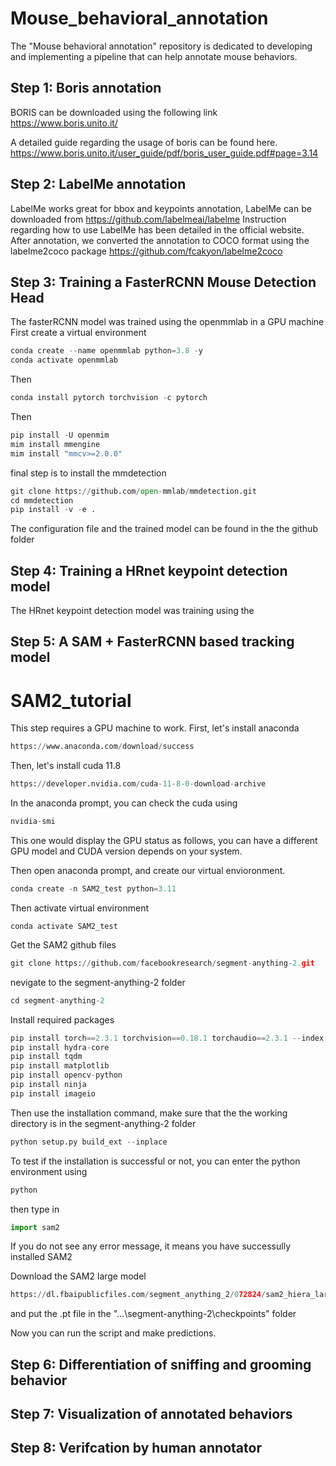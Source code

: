 # Mouse_behavioral_annotation
The "Mouse behavioral annotation" repository is dedicated to developing and implementing a pipeline that can help annotate mouse behaviors.

## Step 1: Boris annotation
BORIS can be downloaded using the following link
https://www.boris.unito.it/

A detailed guide regarding the usage of boris can be found here. 
https://www.boris.unito.it/user_guide/pdf/boris_user_guide.pdf#page=3.14

## Step 2: LabelMe annotation
LabelMe works great for bbox and keypoints annotation, 
LabelMe can be downloaded from https://github.com/labelmeai/labelme
Instruction regarding how to use LabelMe has been detailed in the official website.
After annotation, we converted the annotation to COCO format using the labelme2coco package
https://github.com/fcakyon/labelme2coco


## Step 3: Training a FasterRCNN Mouse Detection Head
The fasterRCNN model was trained using the openmmlab in a GPU machine
First create a virtual environment
```python
conda create --name openmmlab python=3.8 -y
conda activate openmmlab
```
Then 
```python
conda install pytorch torchvision -c pytorch
```
Then 
```python
pip install -U openmim
mim install mmengine
mim install "mmcv>=2.0.0"
```
final step is to install the mmdetection
```python
git clone https://github.com/open-mmlab/mmdetection.git
cd mmdetection
pip install -v -e .
```
The configuration file and the trained model can be found in the the github folder






## Step 4: Training a HRnet keypoint detection model
The HRnet keypoint detection model was training using the 

## Step 5: A SAM + FasterRCNN based tracking model
# SAM2_tutorial
This step requires a GPU machine to work.
First, let's install anaconda
```python
https://www.anaconda.com/download/success
```
Then, let's install cuda 11.8
```python
https://developer.nvidia.com/cuda-11-8-0-download-archive
```
In the anaconda prompt, you can check the cuda using
```python
nvidia-smi
```
This one would display the GPU status as follows, you can have a different GPU model and CUDA version depends on your system.

Then open anaconda prompt, and create our virtual envioronment. 
```python
conda create -n SAM2_test python=3.11
```
Then activate virtual environment
```
conda activate SAM2_test
```
Get the SAM2 github files

```python
git clone https://github.com/facebookresearch/segment-anything-2.git
```
nevigate to the segment-anything-2 folder
```python
cd segment-anything-2
```
Install required packages
``` python
pip install torch==2.3.1 torchvision==0.18.1 torchaudio==2.3.1 --index-url https://download.pytorch.org/whl/cu118
pip install hydra-core
pip install tqdm
pip install matplotlib
pip install opencv-python
pip install ninja
pip install imageio
```

Then use the installation command, make sure that the the working directory is in the segment-anything-2 folder
```python
python setup.py build_ext --inplace
```

To test if the installation is successful or not, you can enter the python environment using 
```python
python
```
then type in
```python
import sam2
```
If you do not see any error message, it means you have successully installed SAM2


Download the SAM2 large model
```python
https://dl.fbaipublicfiles.com/segment_anything_2/072824/sam2_hiera_large.pt
```
and put the .pt file in the "...\segment-anything-2\checkpoints" folder

Now you can run the script and make predictions.


## Step 6: Differentiation of sniffing and grooming behavior


## Step 7: Visualization of annotated behaviors 


## Step 8: Verifcation by human annotator

